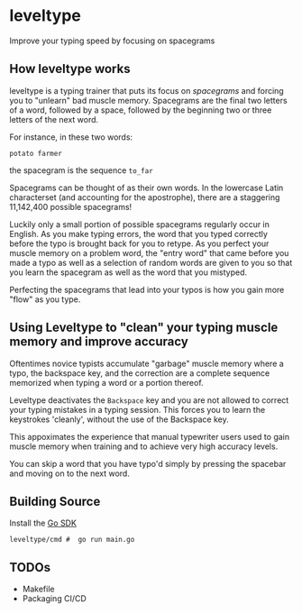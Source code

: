 # leveltype
Improve your typing speed by focusing on spacegrams

## How leveltype works

leveltype is a typing trainer that puts its focus on *spacegrams* and forcing you to "unlearn" bad muscle memory. Spacegrams are the final two letters of a word, followed by a space, followed by the beginning two or three letters of the next word.

For instance, in these two words:
```
potato farmer
```
the spacegram is the sequence `to_far`

Spacegrams can be thought of as their own words.  In the lowercase Latin characterset (and accounting for the apostrophe), there are a staggering 11,142,400 possible spacegrams!

Luckily only a small portion of possible spacegrams regularly occur in English.  As you make typing errors, the word that you typed correctly before the typo is brought back for you to retype.   As you perfect your muscle memory on a problem word, the "entry word" that came before you made a typo as well as a selection of random words are given to you so that you learn the spacegram as well as the word that you mistyped.

Perfecting the spacegrams that lead into your typos is how you gain more "flow" as you type.

## Using Leveltype to "clean" your typing muscle memory and improve accuracy

Oftentimes novice typists accumulate "garbage" muscle memory where a typo, the backspace key, and the correction are a complete sequence memorized when typing a word or a portion thereof.

Leveltype deactivates the `Backspace` key and you are not allowed to correct your typing mistakes in a typing session.  This forces you to learn the keystrokes 'cleanly', without the use of the Backspace key.  

This appoximates the experience that manual typewriter users used to gain muscle memory when training and to achieve very high accuracy levels.

You can skip a word that you have typo'd simply by pressing the spacebar and moving on to the next word.

## Building Source

Install the [Go SDK][go sdk]

```
leveltype/cmd #  go run main.go
```

## TODOs
- Makefile
- Packaging CI/CD

[go sdk]: https://go.dev/dl/